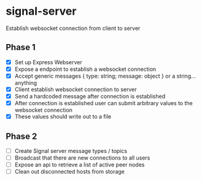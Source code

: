 # signal-server

Establish websocket connection from client to server

## Phase 1

- [x] Set up Express Webserver
- [x] Expose a endpoint to establish a websocket connection
- [x] Accept generic messages { type: string; message: object } or a string... anything
- [x] Client establish websocket connection to server
- [x] Send a hardcoded message after connection is established
- [x] After connection is established user can submit arbitrary values to the websocket connection
- [x] These values should write out to a file

## Phase 2

- [ ] Create Signal server message types / topics
- [ ] Broadcast that there are new connections to all users
- [ ] Expose an api to retrieve a list of active peer nodes
- [ ] Clean out disconnected hosts from storage

